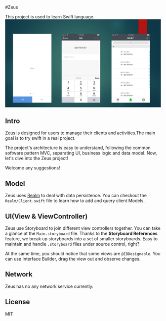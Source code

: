 #Zeus

This project is used to learn Swift language.
![](https://raw.githubusercontent.com/wuleijun/Zeus/master/preview.png)

## Intro

Zeus is designed for users to manage their clients and activities.The main goal is to try swift in a real project.

The project's architecture is easy to understand, following the common software pattern MVC, separating UI, business logic and data model. Now, let's dive into the Zeus project!

Welcome any suggestions!
## Model

Zeus uses [Realm](https://realm.io) to deal with data persistence. You can checkout the `Realm/Client.swift` file to learn how to add and query client Models.

## UI(View & ViewController)

Zeus use Storyboard to join different view controllers together. You can take a glance at the `Main.storyboard` file. Thanks to the **Storyboard References** feature, we break up storyboards into a set of smaller storyboards. Easy to maintain and handle `.storyboard` files under source control, right?

At the same time, you should notice that some views are `@IBDesignable`. You can use Interface Builder, drag the view out and observe changes.

## Network

Zeus has no any network service currently.

## License

MIT

